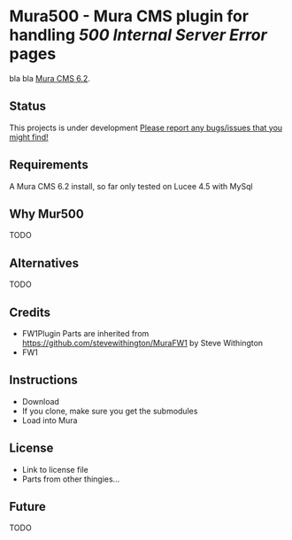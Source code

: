 # Mura500 - Mura CMS plugin for handling _500 Internal Server Error_ pages
bla bla [Mura CMS 6.2](http://www.getmura.com/).

## Status
This projects is under development
[Please report any bugs/issues that you might find!](https://github.com/fraxen/mura500/issues)

## Requirements
A Mura CMS 6.2 install, so far only tested on Lucee 4.5 with MySql

## Why Mur500
TODO

## Alternatives
TODO

## Credits
* FW1Plugin Parts are inherited from https://github.com/stevewithington/MuraFW1 by Steve Withington
* FW1

## Instructions
* Download
* If you clone, make sure you get the submodules
* Load into Mura

## License
* Link to license file
* Parts from other thingies...

## Future
TODO
